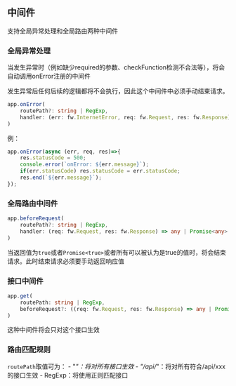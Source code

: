 ## 中间件
支持全局异常处理和全局路由两种中间件

### 全局异常处理
当发生异常时（例如缺少required的参数、checkFunction检测不合法等），将会自动调用onError注册的中间件

发生异常后任何后续的逻辑都将不会执行，因此这个中间件中必须手动结束请求。
```ts
app.onError(
    routePath?: string | RegExp,
    handler: (err: fw.InternetError, req: fw.Request, res: fw.Response) => any | Promise<any>
)
```

例：
```ts
app.onError(async (err, req, res)=>{
    res.statusCode = 500;
    console.error(`onError: ${err.message}`);
    if(err.statusCode) res.statusCode = err.statusCode;
    res.end(`${err.message}`);
});
```

### 全局路由中间件
```ts
app.beforeRequest(
    routePath?: string | RegExp,
    handler: (req: fw.Request, res: fw.Response) => any | Promise<any>
)
```
当返回值为`true`或者`Promise<true>`或者所有可以被认为是true的值时，将会结束请求。此时结束请求必须要手动返回响应值

### 接口中间件
```ts
app.get(
    routePath: string | RegExp,
    beforeRequest?: ((req: fw.Request, res: fw.Response) => any | Promise<any>) | ((req: fw.Request, res: fw.Response) => any | Promise<any>)[]
)
```
这种中间件将会只对这个接口生效

### 路由匹配规则
`routePath`取值可为：
    - "*"：将对所有接口生效
    - "/api/*"：将对所有符合/api/xxx的接口生效
    - RegExp：将使用正则匹配接口